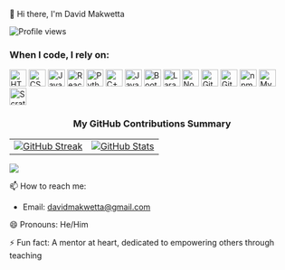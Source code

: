 👋 Hi there, I'm David Makwetta

![Profile views](https://komarev.com/ghpvc/?username=DavidMakwetta&color=blue)

<h3>When I code, I rely on:</h3>
<p>
  <img alt="HTML5" src="https://img.shields.io/badge/-HTML5-E34F26?style=flat-square&logo=html5&logoColor=white" height="30" />
  <img alt="CSS3" src="https://img.shields.io/badge/-CSS3-1572B6?style=flat-square&logo=css3&logoColor=white" height="30" />
  <img alt="JavaScript" src="https://img.shields.io/badge/-JavaScript-F7DF1E?style=flat-square&logo=javascript&logoColor=black" height="30" />
  <img alt="React" src="https://img.shields.io/badge/-React-61DAFB?style=flat-square&logo=react&logoColor=black" height="30" />
  <img alt="Python" src="https://img.shields.io/badge/-Python-3776AB?style=flat-square&logo=python&logoColor=white" height="30" />
  <img alt="C++" src="https://img.shields.io/badge/-C++-00599C?style=flat-square&logo=cplusplus&logoColor=white" height="30" />
  <img alt="Java" src="https://img.shields.io/badge/-Java-007396?style=flat-square&logo=java&logoColor=white" height="30" />
  <img alt="Bootstrap" src="https://img.shields.io/badge/-Bootstrap-7952B3?style=flat-square&logo=bootstrap&logoColor=white" height="30" />
  <img alt="Laravel" src="https://img.shields.io/badge/-Laravel-FF2D20?style=flat-square&logo=laravel&logoColor=white" height="30" />
  <img alt="Node.js" src="https://img.shields.io/badge/-Node.js-339933?style=flat-square&logo=node.js&logoColor=white" height="30" />
  <img alt="GitHub Actions" src="https://img.shields.io/badge/-GitHub_Actions-2088FF?style=flat-square&logo=github-actions&logoColor=white" height="30" />
  <img alt="Git" src="https://img.shields.io/badge/-Git-F05032?style=flat-square&logo=git&logoColor=white" height="30" />
  <img alt="npm" src="https://img.shields.io/badge/-npm-CB3837?style=flat-square&logo=npm&logoColor=white" height="30" />
  <img alt="MySQL" src="https://img.shields.io/badge/-MySQL-4479A1?style=flat-square&logo=mysql&logoColor=white" height="30" />
  <img alt="Scratch" src="https://img.shields.io/badge/-Scratch-FFAB19?style=flat-square&logo=scratch&logoColor=white" height="30" />
</p>

<h3 style="text-align: center;">My GitHub Contributions Summary</h3>

<table width="100%">
  <tr>
    <td align="left">
      <a href="https://git.io/streak-stats">
        <img src="https://streak-stats.demolab.com?user=DavidMakwetta&theme=dark&ring=fb4362&fire=fb4362&currStreakNum=fb4362&currStreakLabel=fb4362&hide_border=true" alt="GitHub Streak" />
      </a>
    </td>
    <td align="right">
      <a href="https://github.com/DavidMakwetta">
        <img src="https://github-readme-stats.vercel.app/api?username=DavidMakwetta&hide_border=true&show_icons=true&bg_color=151515&title_color=fb4362&icon_color=fb4362&text_color=9e9e9e" alt="GitHub Stats" />
      </a>
    </td>
  </tr>
</table>

<img src="https://raw.githubusercontent.com/DavidMakwetta/snk/output/github-contribution-grid-snake-ocean.svg" />






📫 How to reach me:
- Email: davidmakwetta@gmail.com
  
😄 Pronouns: He/Him

⚡ Fun fact: A mentor at heart, dedicated to empowering others through teaching
